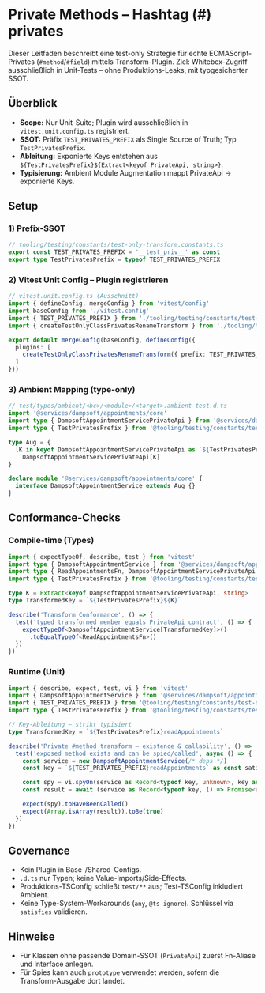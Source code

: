 # Private Methods – Hashtag (#) privates

Dieser Leitfaden beschreibt eine test-only Strategie für echte ECMAScript-Privates (`#method`/`#field`) mittels Transform-Plugin. Ziel: Whitebox-Zugriff ausschließlich in Unit-Tests – ohne Produktions-Leaks, mit typgesicherter SSOT.

## Überblick
- **Scope:** Nur Unit-Suite; Plugin wird ausschließlich in `vitest.unit.config.ts` registriert.
- **SSOT:** Präfix `TEST_PRIVATES_PREFIX` als Single Source of Truth; Typ `TestPrivatesPrefix`.
- **Ableitung:** Exponierte Keys entstehen aus `${TestPrivatesPrefix}${Extract<keyof PrivateApi, string>}`.
- **Typisierung:** Ambient Module Augmentation mappt PrivateApi → exponierte Keys.

## Setup

### 1) Prefix-SSOT
```ts
// tooling/testing/constants/test-only-transform.constants.ts
export const TEST_PRIVATES_PREFIX = '__test_priv__' as const
export type TestPrivatesPrefix = typeof TEST_PRIVATES_PREFIX
```

### 2) Vitest Unit Config – Plugin registrieren
```ts
// vitest.unit.config.ts (Ausschnitt)
import { defineConfig, mergeConfig } from 'vitest/config'
import baseConfig from './vitest.config'
import { TEST_PRIVATES_PREFIX } from './tooling/testing/constants/test-only-transform.constants'
import { createTestOnlyClassPrivatesRenameTransform } from './tooling/testing/vitest/plugins/rename-class-privates.transform'

export default mergeConfig(baseConfig, defineConfig({
  plugins: [
    createTestOnlyClassPrivatesRenameTransform({ prefix: TEST_PRIVATES_PREFIX })
  ]
}))
```

### 3) Ambient Mapping (type-only)
```ts
// test/types/ambient/<bc>/<module>/<target>.ambient-test.d.ts
import '@services/dampsoft/appointments/core'
import type { DampsoftAppointmentServicePrivateApi } from '@services/dampsoft/appointments/contracts'
import type { TestPrivatesPrefix } from '@tooling/testing/constants/test-only-transform.constants'

type Aug = {
  [K in keyof DampsoftAppointmentServicePrivateApi as `${TestPrivatesPrefix}${string & K}`]:
    DampsoftAppointmentServicePrivateApi[K]
}

declare module '@services/dampsoft/appointments/core' {
  interface DampsoftAppointmentService extends Aug {}
}
```

## Conformance-Checks

### Compile-time (Types)
```ts
import { expectTypeOf, describe, test } from 'vitest'
import type { DampsoftAppointmentService } from '@services/dampsoft/appointments/core'
import type { ReadAppointmentsFn, DampsoftAppointmentServicePrivateApi } from '@services/dampsoft/appointments/contracts'
import type { TestPrivatesPrefix } from '@tooling/testing/constants/test-only-transform.constants'

type K = Extract<keyof DampsoftAppointmentServicePrivateApi, string>
type TransformedKey = `${TestPrivatesPrefix}${K}`

describe('Transform Conformance', () => {
  test('typed transformed member equals PrivateApi contract', () => {
    expectTypeOf<DampsoftAppointmentService[TransformedKey]>()
      .toEqualTypeOf<ReadAppointmentsFn>()
  })
})
```

### Runtime (Unit)
```ts
import { describe, expect, test, vi } from 'vitest'
import { DampsoftAppointmentService } from '@services/dampsoft/appointments/core'
import { TEST_PRIVATES_PREFIX } from '@tooling/testing/constants/test-only-transform.constants'
import type { TestPrivatesPrefix } from '@tooling/testing/constants/test-only-transform.constants'

// Key-Ableitung – strikt typisiert
type TransformedKey = `${TestPrivatesPrefix}readAppointments`

describe('Private #method transform – existence & callability', () => {
  test('exposed method exists and can be spied/called', async () => {
    const service = new DampsoftAppointmentService(/* deps */)
    const key = `${TEST_PRIVATES_PREFIX}readAppointments` as const satisfies TransformedKey

    const spy = vi.spyOn(service as Record<typeof key, unknown>, key as never).mockResolvedValue([])
    const result = await (service as Record<typeof key, () => Promise<unknown[]>>)[key]()

    expect(spy).toHaveBeenCalled()
    expect(Array.isArray(result)).toBe(true)
  })
})
```

## Governance
- Kein Plugin in Base-/Shared-Configs.
- `.d.ts` nur Typen; keine Value-Imports/Side-Effects.
- Produktions-TSConfig schließt `test/**` aus; Test-TSConfig inkludiert Ambient.
- Keine Type-System-Workarounds (`any`, `@ts-ignore`). Schlüssel via `satisfies` validieren.

## Hinweise
- Für Klassen ohne passende Domain-SSOT (`PrivateApi`) zuerst Fn-Aliase und Interface anlegen.
- Für Spies kann auch `prototype` verwendet werden, sofern die Transform-Ausgabe dort landet.
